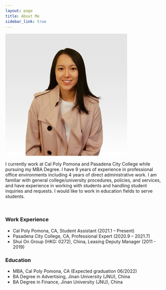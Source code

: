 ```yaml
---
layout: page
title: About Me
sidebar_link: true
---
```


<img src="assets/images/carrie_image.jpg" alt="Carrie">

<br>

I currently work at Cal Poly Pomona and Pasadena City College while pursuing my MBA Degree. I have 9 years of experience in professional office environments including 4 years of direct administrative work. I am familiar with general college/university procedures, policies, and services, and have experience in working with students and handling student inquiries and requests. I would like to work in education fields to serve students. 

<br>

### Work Experience

- Cal Poly Pomona, CA, Student Assistant (2021.1 – Present)
- Pasadena City College, CA, Professional Expert (2020.9 – 2021.7)
- Shui On Group (HKG: 0272), China, Leasing Deputy Manager (2011 - 2019)

### Education

- MBA, Cal Poly Pomona, CA (Expected graduation 06/2022)
- BA Degree in Advertising, Jinan University (JNU), China
- BA Degree in Finance, Jinan University (JNU), China





